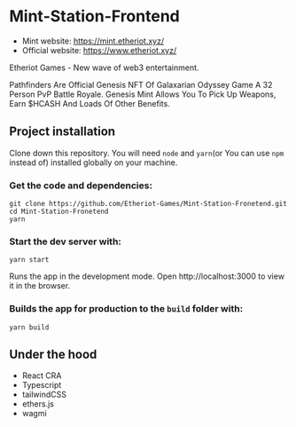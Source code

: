 # Mint-Station-Frontend

- Mint website:
  https://mint.etheriot.xyz/
- Official website:
  https://www.etheriot.xyz/

Etheriot Games - New wave of web3 entertainment.

Pathfinders Are Official Genesis NFT Of Galaxarian Odyssey Game A 32 Person PvP Battle Royale. Genesis Mint Allows You To Pick Up Weapons, Earn $HCASH And Loads Of Other Benefits.

## Project installation

Clone down this repository. You will need `node` and `yarn`(or You can use `npm` instead of) installed globally on your machine.

### Get the code and dependencies:

    git clone https://github.com/Etheriot-Games/Mint-Station-Fronetend.git
    cd Mint-Station-Fronetend
    yarn

### Start the dev server with:

    yarn start

Runs the app in the development mode.
Open http://localhost:3000 to view it in the browser.

### Builds the app for production to the `build` folder with:

    yarn build

## Under the hood

- React CRA
- Typescript
- tailwindCSS
- ethers.js
- wagmi
